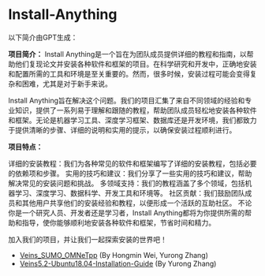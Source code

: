# Install-Anything

以下简介由GPT生成：

**项目简介：**
Install Anything是一个旨在为团队成员提供详细的教程和指南，以帮助他们复现论文并安装各种软件和框架的项目。在科学研究和开发中，正确地安装和配置所需的工具和环境是至关重要的。然而，很多时候，安装过程可能会变得复杂和困难，尤其是对于新手来说。

Install Anything旨在解决这个问题。我们的项目汇集了来自不同领域的经验和专业知识，提供了一系列易于理解和跟随的教程，帮助团队成员轻松地安装各种软件和框架。无论是机器学习工具、深度学习框架、数据库还是开发环境，我们都致力于提供清晰的步骤、详细的说明和实用的提示，以确保安装过程顺利进行。

**项目特点：**

详细的安装教程：我们为各种常见的软件和框架编写了详细的安装教程，包括必要的依赖项和步骤。
实用的技巧和建议：我们分享了一些实用的技巧和建议，帮助解决常见的安装问题和挑战。
多领域支持：我们的教程涵盖了多个领域，包括机器学习、深度学习、数据科学、开发工具和环境等。
社区贡献：我们鼓励团队成员和其他用户共享他们的安装经验和教程，以便形成一个活跃的互助社区。
不论你是一个研究人员、开发者还是学习者，Install Anything都将为你提供所需的帮助和指导，使你能够顺利地安装各种软件和框架，节省时间和精力。

加入我们的项目，并让我们一起探索安装的世界吧！

- [Veins_SUMO_OMNeTpp](https://github.com/Internet-of-Vehicles-Code/Veins_SUMO_OMNeTpp/blob/master/Veins_SUMO_OMNeT%2B%2B.md) (By Hongmin Wei, Yurong Zhang)
- [Veins5.2-Ubuntu18.04-Installation-Guide](https://github.com/Yrongovo/Veins5.2-Ubuntu18.04-Installation-Guide) (By Yurong Zhang)
